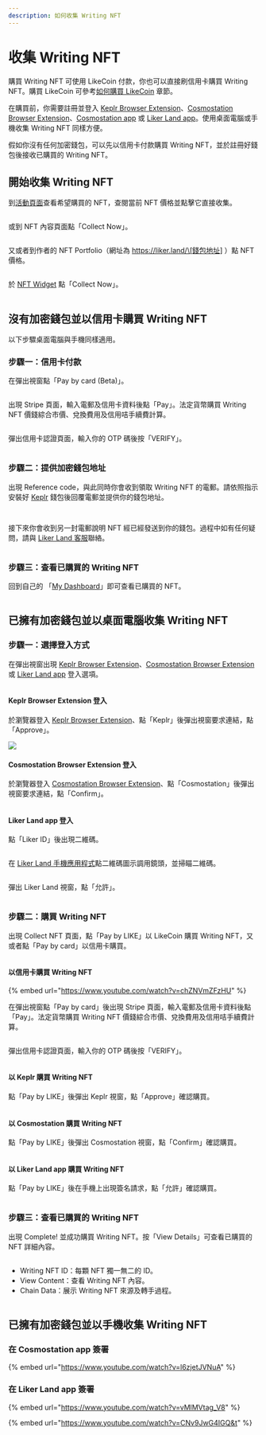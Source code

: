 ```yaml
---
description: 如何收集 Writing NFT
---
```


# 收集 Writing NFT

購買 Writing NFT 可使用 LikeCoin 付款，你也可以直接刷信用卡購買 Writing NFT。購買 LikeCoin 可參考[如何購買 LikeCoin](../trade/buy-likecoin.md) 章節。

在購買前，你需要註冊並登入 [Keplr Browser Extension](../wallet/keplr/)、[Cosmostation Browser Extension](../wallet/cosmostation/)、[Cosmostation app](../wallet/cosmostation-mobile/) 或 [Liker Land app](../../user-guide/liker-land/download.md)。使用桌面電腦或手機收集 Writing NFT 同樣方便。

假如你沒有任何加密錢包，可以先以信用卡付款購買 Writing NFT，並於註冊好錢包後接收已購買的 Writing NFT。

## 開始收集 Writing NFT

到[活動頁面](https://liker.land/campaign/writing-nft)查看希望購買的 NFT，查閱當前 NFT 價格並點擊它直接收集。

<figure><img src="../../.gitbook/assets/Buy NFT 01.png" alt=""><figcaption></figcaption></figure>

或到 NFT 內容頁面點「Collect Now」。

<figure><img src="../../.gitbook/assets/Buy NFT 02.png" alt=""><figcaption></figcaption></figure>

又或者到作者的 NFT Portfolio（網址為 https://liker.land/\[錢包地址] ）點 NFT 價格。

<figure><img src="../../.gitbook/assets/Buy NFT 03.png" alt=""><figcaption></figcaption></figure>

於 [NFT Widget](nft-widget.md) 點「Collect Now」。

<figure><img src="../../.gitbook/assets/Buy NFT 16.png" alt=""><figcaption></figcaption></figure>

## 沒有加密錢包並以信用卡購買 Writing NFT

以下步驟桌面電腦與手機同樣適用。

### 步驟一：信用卡付款

在彈出視窗點「Pay by card (Beta)」。

<figure><img src="../../.gitbook/assets/pay by card 1.png" alt=""><figcaption></figcaption></figure>

出現 Stripe 頁面，輸入電郵及信用卡資料後點「Pay」。法定貨幣購買 Writing NFT 價錢綜合市價、兌換費用及信用咭手續費計算。

<figure><img src="../../.gitbook/assets/pay by card 2.png" alt=""><figcaption></figcaption></figure>

彈出信用卡認證頁面，輸入你的 OTP 碼後按「VERIFY」。

<figure><img src="../../.gitbook/assets/pay by card 3.png" alt=""><figcaption></figcaption></figure>

### 步驟二：提供加密錢包地址

出現 Reference code，與此同時你會收到領取 Writing NFT 的電郵。請依照指示安裝好 [Keplr](../wallet/keplr/) 錢包後回覆電郵並提供你的錢包地址。

<figure><img src="../../.gitbook/assets/pay by card 4.png" alt=""><figcaption></figcaption></figure>

<figure><img src="../../.gitbook/assets/pay by card 5.png" alt=""><figcaption></figcaption></figure>

接下來你會收到另一封電郵說明 NFT 經已經發送到你的錢包。過程中如有任何疑問，請與 [Liker Land 客服](https://go.crisp.chat/chat/embed/?website\_id=5c009125-5863-4059-ba65-43f177ca33f7)聯絡。

<figure><img src="../../.gitbook/assets/pay by card 6.png" alt=""><figcaption></figcaption></figure>

### 步驟三：查看已購買的 Writing NFT

回到自己的 「[My Dashboard](https://liker.land/dashboard)」即可查看已購買的 NFT。

<figure><img src="../../.gitbook/assets/Buy NFT 12.png" alt=""><figcaption></figcaption></figure>

## 已擁有加密錢包並以桌面電腦收集 Writing NFT

### 步驟一：選擇登入方式

在彈出視窗出現 [Keplr Browser Extension](../wallet/keplr/)、[Cosmostation Browser Extension](../wallet/cosmostation/) 或 [Liker Land app](../../user-guide/liker-land/download.md) 登入選項。

<figure><img src="../../.gitbook/assets/Buy NFT 04.png" alt=""><figcaption></figcaption></figure>

#### Keplr Browser Extension 登入

於瀏覽器登入 [Keplr Browser Extension](../wallet/keplr/)、點「Keplr」後彈出視窗要求連結，點「Approve」。

![](<../../.gitbook/assets/Buy NFT 05.png>)

#### Cosmostation Browser Extension 登入

於瀏覽器登入 [Cosmostation Browser Extension](../wallet/cosmostation/)、點「Cosmostation」後彈出視窗要求連結，點「Confirm」。

<figure><img src="../../.gitbook/assets/Buy NFT 13.png" alt=""><figcaption></figcaption></figure>

#### Liker Land app 登入

點「Liker ID」後出現二維碼。

<figure><img src="../../.gitbook/assets/Buy NFT 08.png" alt=""><figcaption></figcaption></figure>

在 [Liker Land 手機應用程式](../../user-guide/liker-land/download.md)點二維碼圖示調用鏡頭，並掃瞄二維碼。

<figure><img src="../../.gitbook/assets/Buy NFT 09.png" alt=""><figcaption></figcaption></figure>

彈出 Liker Land 視窗，點「允許」。

<figure><img src="../../.gitbook/assets/Buy NFT 10.png" alt=""><figcaption></figcaption></figure>

### 步驟二：購買 Writing NFT

出現 Collect NFT 頁面，點「Pay by LIKE」以 LikeCoin 購買 Writing NFT，又或者點「Pay by card」以信用卡購買。

<figure><img src="../../.gitbook/assets/Buy NFT 06.png" alt=""><figcaption></figcaption></figure>

#### 以信用卡購買 Writing NFT

{% embed url="https://www.youtube.com/watch?v=chZNVmZFzHU" %}

在彈出視窗點「Pay by card」後出現 Stripe 頁面，輸入電郵及信用卡資料後點「Pay」。法定貨幣購買 Writing NFT 價錢綜合市價、兌換費用及信用咭手續費計算。

<figure><img src="../../.gitbook/assets/Buy NFT 17.png" alt=""><figcaption></figcaption></figure>

彈出信用卡認證頁面，輸入你的 OTP 碼後按「VERIFY」。

<figure><img src="../../.gitbook/assets/Buy NFT 18.png" alt=""><figcaption></figcaption></figure>

#### 以 Keplr 購買 Writing NFT

點「Pay by LIKE」後彈出 Keplr 視窗，點「Approve」確認購買。

<figure><img src="../../.gitbook/assets/Buy NFT 07.png" alt=""><figcaption></figcaption></figure>

#### 以 Cosmostation 購買 Writing NFT

點「Pay by LIKE」後彈出 Cosmostation 視窗，點「Confirm」確認購買。

<figure><img src="../../.gitbook/assets/Buy NFT 14.png" alt=""><figcaption></figcaption></figure>

#### 以 Liker Land app 購買 Writing NFT

點「Pay by LIKE」後在手機上出現簽名請求，點「允許」確認購買。

<figure><img src="../../.gitbook/assets/Buy NFT 11.png" alt=""><figcaption></figcaption></figure>

### 步驟三：查看已購買的 Writing NFT

出現 Complete!  並成功購買 Writing NFT。按「View Details」可查看已購買的 NFT 詳細內容。

<figure><img src="../../.gitbook/assets/Buy NFT 15.png" alt=""><figcaption></figcaption></figure>

* Writing NFT ID：每顆 NFT 獨一無二的 ID。
* View Content：查看 Writing NFT 內容。
* Chain Data：展示 Writing NFT 來源及轉手過程。

<figure><img src="../../.gitbook/assets/Buy NFT 19.png" alt=""><figcaption></figcaption></figure>

## 已擁有加密錢包並以手機收集 Writing NFT

### 在 Cosmostation app 簽署

{% embed url="https://www.youtube.com/watch?v=l6zjetJVNuA" %}

### 在 Liker Land app 簽署

{% embed url="https://www.youtube.com/watch?v=vMlMVtag_V8" %}

{% embed url="https://www.youtube.com/watch?v=CNv9JwG4IGQ&t" %}
